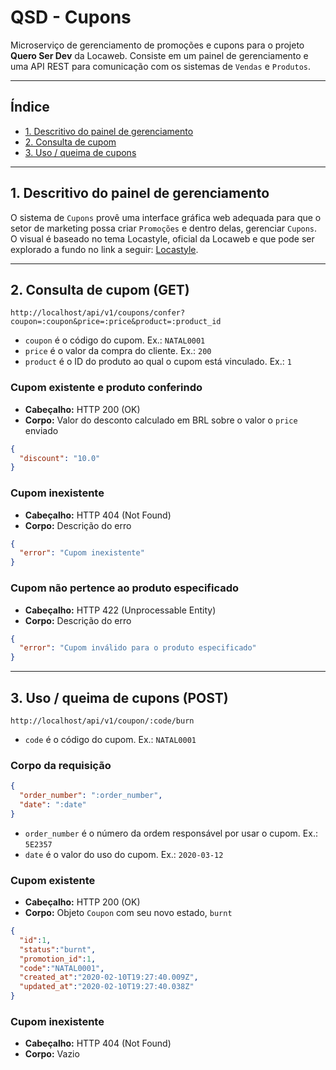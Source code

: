 # QSD - Cupons
Microserviço de gerenciamento de promoções e cupons para o projeto <b>Quero Ser 
Dev</b> da Locaweb. Consiste em um painel de gerenciamento e uma API REST para
comunicação com os sistemas de `Vendas` e `Produtos`.

---
## Índice
- [1. Descritivo do painel de gerenciamento](#descritivo)
- [2. Consulta de cupom](#consulta_cupom)
- [3. Uso / queima de cupons](#queima_cupons)

---
## <a name="descritivo"></a>1. Descritivo do painel de gerenciamento
O sistema de `Cupons` provê uma interface gráfica web adequada para que o setor de marketing possa criar `Promoções` e dentro delas, gerenciar `Cupons`.
O visual é baseado no tema Locastyle, oficial da Locaweb e que pode ser explorado a fundo no link a seguir: [Locastyle](https://github.com/locaweb/locawebstyle/).

---

## <a name="queima_cupons"></a>2. Consulta de cupom (GET)
```
http://localhost/api/v1/coupons/confer?coupon=:coupon&price=:price&product=:product_id
```
- `coupon` é o código do cupom. Ex.: `NATAL0001`
- `price` é o valor da compra do cliente. Ex.: `200`
- `product` é o ID do produto ao qual o cupom está vinculado. Ex.: `1`

### Cupom existente e produto conferindo
- <b>Cabeçalho:</b> HTTP 200 (OK)
- <b>Corpo:</b> Valor do desconto calculado em BRL sobre o valor o `price` enviado

```json
{
  "discount": "10.0"
}
```

### Cupom inexistente
- <b>Cabeçalho:</b> HTTP 404 (Not Found)
- <b>Corpo:</b> Descrição do erro

```json
{
  "error": "Cupom inexistente"
}
```

### Cupom não pertence ao produto especificado
- <b>Cabeçalho:</b> HTTP 422 (Unprocessable Entity)
- <b>Corpo:</b> Descrição do erro

```json
{
  "error": "Cupom inválido para o produto especificado"
}
```

---

## <a name="queima_cupons"></a>3. Uso / queima de cupons (POST)
```
http://localhost/api/v1/coupon/:code/burn
```
- `code` é o código do cupom. Ex.: `NATAL0001`

### Corpo da requisição

```json
{
  "order_number": ":order_number",
  "date": ":date"
}
```
- `order_number` é o número da ordem responsável por usar o cupom. Ex.: `5E2357`
- `date` é o valor do uso do cupom. Ex.: `2020-03-12`

### Cupom existente
- <b>Cabeçalho:</b> HTTP 200 (OK)
- <b>Corpo:</b> Objeto `Coupon` com seu novo estado, `burnt`

```json
{
  "id":1,
  "status":"burnt",
  "promotion_id":1,
  "code":"NATAL0001",
  "created_at":"2020-02-10T19:27:40.009Z",
  "updated_at":"2020-02-10T19:27:40.038Z"
}
```

### Cupom inexistente
- <b>Cabeçalho:</b> HTTP 404 (Not Found)
- <b>Corpo:</b> Vazio
